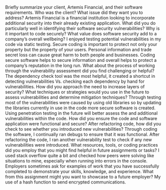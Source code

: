 Briefly summarize your client, Artemis Financial, and their software requirements. Who was the client? What issue did they want you to address?
Artemis Financial is a financial institution looking to incorporate additional security into their already existing application.
What did you do particularly well in identifying their software security vulnerabilities? Why is it important to code securely? What value does software security add to a company’s overall wellbeing?
I enjoyed testing potential vulnerabilities in my code via static testing. Secure coding is important to protect not only your property but the property of your users. Personal information and trade secret loss can cause great harm to both people and businesses. Coding secure software helps to secure information and overall helps to protect a company’s reputation in the long run.
What about the process of working through the vulnerability assessment did you find challenging or helpful?
The dependency check tool was the most helpful, it created a shortcut in detecting vulnerabilities Vs. checking each dependency by hand for vulnerabilities.
How did you approach the need to increase layers of security? What techniques or strategies would you use in the future to assess vulnerabilities and determine mitigation techniques?
Through testing most of the vulnerabilities were caused by using old libraries so by updating the libraries currently in use in the code more secure software is created. Using penetration testing in the future will better assess the and additional vulnerabilities within the code.
How did you ensure the code and software application were functional and secure? After refactoring code, how did you check to see whether you introduced new vulnerabilities?
Through coding the software, I continually ran debugs to ensure that it was functional. After refactoring the code, I ran another vulnerability test to check if any new vulnerabilities were introduced.
What resources, tools, or coding practices did you employ that you might find helpful in future assignments or tasks?
I used stack overflow quite a bit and checked how peers were solving like situations to mine, especially when running into errors in the console.
Employers sometimes ask for examples of work that you have successfully completed to demonstrate your skills, knowledge, and experience. What from this assignment might you want to showcase to a future employer?
My use of a hash function to send encrypted communications.
